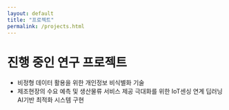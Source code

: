 ```yaml
---
layout: default
title: "프로젝트"
permalink: /projects.html
---
```


# 진행 중인 연구 프로젝트

- 비정형 데이터 활용을 위한 개인정보 비식별화 기술
- 제조현장의 수요 예측 및 생산물류 서비스 제공 극대화를 위한 IoT센싱 연계 딥러닝 AI기반 최적화 시스템 구현
